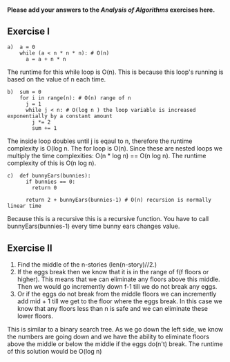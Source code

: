 #### Please add your answers to the ***Analysis of  Algorithms*** exercises here.

## Exercise I

```
a)  a = 0
    while (a < n * n * n): # O(n)
      a = a + n * n
```
The runtime for this while loop is O(n). This is because this loop's running is based on the value of n each time.



```
b)  sum = 0
    for i in range(n): # O(n) range of n
      j = 1
      while j < n: # O(log n ) the loop variable is increased exponentially by a constant amount
        j *= 2
        sum += 1
```
The inside loop doubles until j is eqaul to n, therefore the runtime complexity is O(log n. The for loop is O(n). Since these are nested loops we multiply the time complexities:
O(n * log n) == O(n log n). The runtime complexity of this is O(n log n).



```
c)  def bunnyEars(bunnies):
      if bunnies == 0:
        return 0

      return 2 + bunnyEars(bunnies-1) # O(n) recursion is normally linear time
```

Because this is a recursive this is a recursive function. You have to call bunnyEars(bunnies-1) every time bunny ears changes value.

## Exercise II

1. Find the middle of the n-stories (len(n-story)//2.)
2. If the eggs break then we know that it is in the range of f(f floors or higher). This means that we can eliminate any floors above this middle. Then we would go incremently down f-1 till we do not break any eggs.
3. Or if the eggs do not break from the middle floors we can incremently add mid + 1 till we get to the floor where the eggs break. In this case we know that any floors less than n is safe and we can eliminate these lower floors.

This is similar to a binary search tree. As we go down the left side, we know the numbers are going down and we have the ability to eliminate floors above the middle or below the middle if the eggs do(n't) break. The runtime of this solution would be O(log n)


